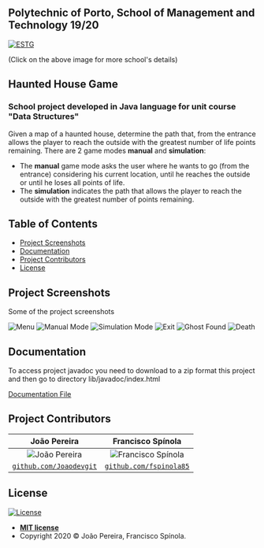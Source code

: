 ## Polytechnic of Porto, School of Management and Technology 19/20
<a href="https://www.estg.ipp.pt/"><img src="https://user-images.githubusercontent.com/44362304/94424125-9f4d8a00-0181-11eb-84cb-174d8dbde5ec.png" title="ESTG"></a>

 (Click on the above image for more school's details)

## Haunted House Game

### School project developed in Java language for unit course "Data Structures"
Given a map of a haunted house, determine the path that, from the entrance allows the player to reach the outside with the greatest number of life points remaining.
There are 2 game modes **manual** and **simulation**:
- The **manual** game mode asks the user where he wants to go (from the entrance) considering his current location, until he reaches the outside or until he loses all points of life.
- The **simulation** indicates the path that allows the player to reach the outside with the greatest number of points remaining.

## Table of Contents

- [Project Screenshots](#project_screenshots)
- [Documentation](#documentation)
- [Project Contributors](#project_contributors)
- [License](#license)

<a name="project_screenshots"></a>
## Project Screenshots
Some of the project screenshots

![Menu](https://user-images.githubusercontent.com/44362304/94580094-6bea2880-0271-11eb-9959-af9987a6d681.png)
![Manual Mode](https://user-images.githubusercontent.com/44362304/94580298-a5bb2f00-0271-11eb-8197-eb9c68651444.png)
![Simulation Mode](https://user-images.githubusercontent.com/44362304/94581610-2d556d80-0273-11eb-9bce-0aa72bc1caea.png)
![Exit](https://user-images.githubusercontent.com/44362304/94580914-5fb29b00-0272-11eb-83f1-3a525e7532ec.png)
![Ghost Found](https://user-images.githubusercontent.com/44362304/94581602-2b8baa00-0273-11eb-8957-51b49174db85.png)
![Death](https://user-images.githubusercontent.com/44362304/94581606-2cbcd700-0273-11eb-8098-b6c56cc074d6.png)


<a name="documentation"></a>
## Documentation
To access project javadoc you need to download to a zip format this project and then go to directory lib/javadoc/index.html
<p><a href="https://github.com/Joaodevgit/Haunted-House-Game/tree/master/lib/javadoc"> Documentation File</a></p>

<a name="project_contributors"></a>
## Project Contributors
| João Pereira | Francisco Spínola |
| :---: |:---:| 
| ![João Pereira](https://avatars2.githubusercontent.com/u/44362304?s=200&u=e779f8e4e1d4788360e7478a675df73f219b42b4&v=3)| ![Francisco Spínola](https://user-images.githubusercontent.com/44362304/94473787-94681900-01c4-11eb-89a4-9b80aa9a7b9f.png?s=200&v=3) |
| <a href="https://github.com/Joaodevgit" target="_blank">`github.com/Joaodevgit`</a> | <a href="https://github.com/fspinola85" target="_blank">`github.com/fspinola85`</a>|

<a name="license"></a>
## License

[![License](http://img.shields.io/:license-mit-blue.svg?style=flat-square)](http://badges.mit-license.org)
- **[MIT license](http://opensource.org/licenses/mit-license.php)**
- Copyright 2020 © João Pereira, Francisco Spínola.

